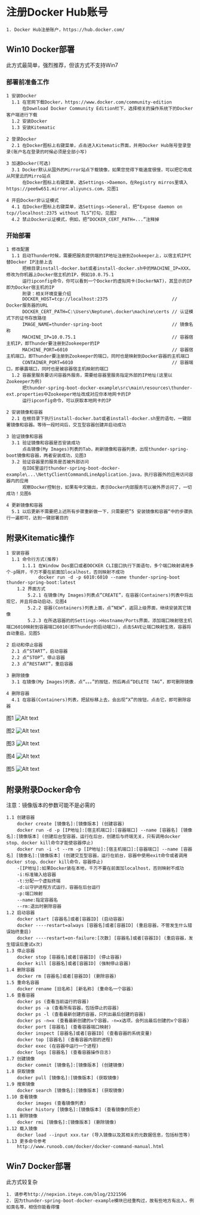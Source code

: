 # 注册Docker Hub账号

    1. Docker Hub注册账户，https://hub.docker.com/

## Win10 Docker部署
此方式最简单，强烈推荐，但该方式不支持Win7

### 部署前准备工作

    1 安装Docker
      1.1 在官网下载Docker，https://www.docker.com/community-edition
          在Download Docker Community Edition栏下，选择相关的操作系统下的Docker客户端进行下载
      1.2 安装Docker
      1.3 安装Kitematic

    2 登录Docker
      2.1 在Docker图标上右键菜单，点击进入Kitematic界面，并用Docker Hub账号登录登录(账户名在登录的时候必须是全部小写)

    3 加速Docker(可选)
      3.1 Docker默认从国外的Mirror站点下载镜像，如果您觉得下载速度很慢，可以把它改成从阿里云的Mirro站点
          在Docker图标上右键菜单，选Settings->Daemon，在Registry mirros里填入https://pee6w651.mirror.aliyuncs.com，见图1

    4 开启Docker非认证模式
      4.1 在Docker图标上右键菜单，选Settings->General，把“Expose daemon on tcp//localhost:2375 without TLS”打勾，见图2
      4.2 禁止Docker认证模式，例如，把“DOCKER_CERT_PATH=...”注释掉

### 开始部署

    1 修改配置
      1.1 启动Thunder时候，需要把服务提供端的IP地址注册到Zookeeper上，以宿主机IP代替Docker IP注册上去
          把根目录install-docker.bat或者install-docker.sh中的MACHINE_IP=XXX，修改为你机器上Docker宿主机的IP，例如10.0.75.1
          运行ipconfig命令，你可以看到一个Docker的虚拟网卡(DockerNAT)，其显示的IP即为Docker宿主机的IP
          附录：相关环境变量介绍
          DOCKER_HOST=tcp://localhost:2375                        // Docker服务器的URL
          DOCKER_CERT_PATH=C:\Users\Neptune\.docker\machine\certs // 认证模式下的证书存放路径
          IMAGE_NAME=thunder-spring-boot                          // 镜像名称
          MACHINE_IP=10.0.75.1                                    // 容器宿主机IP，即Thunder要注册到Zookeeper的IP
          MACHINE_PORT=6010                                       // 容器宿主机端口，即Thunder要注册到Zookeeper的端口，同时也是映射到Docker容器的主机端口
          CONTAINER_PORT=6010                                     // 容器端口，即暴露端口，同时也是被容器宿主机映射的端口
      1.2 容器里服务要访问容器外服务，需要给容器里服务指定外部的IP地址(这里以Zookeeper为例)
          把thunder-spring-boot-docker-example\src\main\resources\thunder-ext.properties中Zookeeper地址改成对应你本地网卡的IP
          运行ipconfig命令，可以获取本地网卡的IP

    2 安装镜像和容器
      2.1 在根目录下执行install-docker.bat或者install-docker.sh里的语句，一键部署镜像和容器。等待一段时间后，交互型容器创建并启动成功

    3 验证镜像和容器
      3.1 验证镜像和容器是否安装成功
          点击镜像(My Images)列表的Tab，刷新镜像和容器列表，出现thunder-spring-boot镜像和容器，两者安装成功，见图3
      3.2 验证容器里的服务是否被外部访问
          在IDE里运行thunder-spring-boot-docker-example\...\NettyClientCommandLineApplication.java，执行容器外的应用访问容器内的应用
          观察Docker控制台，如果有中文输出，表示Docker内部服务可以被外界访问了，一切成功！见图6

    4 更新镜像和容器
      5.1 以后更新不需要把上述所有步骤重新做一下，只需要把”5 安装镜像和容器“中的步骤执行一遍即可，达到一键部署目的

## 附录Kitematic操作

    1 安装容器
      1.1 命令行方式(推荐)
          1.1.1 在Window Dos窗口或者DOCKER CLI窗口执行下面语句，多个端口映射请用多个-p隔开，千万不要在前面加localhost，否则映射不成功
                docker run -d -p 6010:6010 --name thunder-spring-boot thunder-spring-boot:latest
        1.2 界面方式
            5.2.1 在镜像(My Images)列表点“CREATE”，在容器(Containers)列表中将出现它，并且将自动启动，见图4
            5.2.2 容器(Containers)列表上面，点“NEW”，返回上级界面，继续安装其它镜像
            5.2.3 在所选容器的的Settings->Hostname/Ports界面，添加端口映射宿主机端口6010映射到容器端口6010(即Thunder的启动端口)，点击SAVE让端口映射生效，容器将自动重启，见图5

    2 启动和停止容器
      2.1 点“START”，启动容器
      2.2 点“STOP”，停止容器
      2.3 点“RESTART”，重启容器

    3 删除镜像
      3.1 在镜像(My Images)列表，点“。。。”的按钮，然后再点“DELETE TAG”，即可删除镜像

    4 删除容器
      4.1 在容器(Containers)列表，把鼠标移上去，会出现“X”的按钮，点击它，即可删除容器

图1
![Alt text](https://github.com/Nepxion/Thunder/blob/master/thunder-spring-boot-docker-example/Docker1.jpg)

图2
![Alt text](https://github.com/Nepxion/Thunder/blob/master/thunder-spring-boot-docker-example/Docker2.jpg)

图3
![Alt text](https://github.com/Nepxion/Thunder/blob/master/thunder-spring-boot-docker-example/Docker3.jpg)

图4
![Alt text](https://github.com/Nepxion/Thunder/blob/master/thunder-spring-boot-docker-example/Docker4.jpg)

图5
![Alt text](https://github.com/Nepxion/Thunder/blob/master/thunder-spring-boot-docker-example/Docker5.jpg)

## 附录附录Docker命令
注意：镜像版本的参数可能不是必需的

    1.1 创建容器
        docker create [镜像名]:[镜像版本] (创建容器)
        docker run -d -p [IP地址]:[宿主机端口]:[容器端口] --name [容器名] [镜像名]:[镜像版本] (创建后台型容器，运行在后台，创建后与终端无关，只有调用docker stop、docker kill命令才能使容器停止)
        docker run -i -t --rm -p [IP地址]:[宿主机端口]:[容器端口] --name [容器名] [镜像名]:[镜像版本] (创建交互型容器，运行在前台，容器中使用exit命令或者调用docker stop、docker kill命令，容器停止)
        -[IP地址]:如果Docker装在本地，千万不要在前面加localhost，否则映射不成功
        -i:标准输入给容器 
        -t:分配一个虚拟终端
        -d:以守护进程方式运行，容器在后台运行
        -p:端口映射
        --name:指定容器名
        --rm:退出时删除容器
    1.2 启动容器
        docker start [容器名]或者[容器ID] (启动容器)
        docker ----restart=always [容器名]或者[容器ID] (重启容器，不管发生什么错误始终重启) 
        docker ----restart=on-failure:[次数] [容器名]或者[容器ID] (重启容器，发生错误后重试x次) 
    1.3 停止容器
        docker stop [容器名]或者[容器ID] (停止容器)
        docker kill [容器名]或者[容器ID] (强制停止容器)
    1.4 删除容器
        docker rm [容器名]或者[容器ID] (删除容器)
    1.5 重命名容器
        docker rename [旧名称] [新名称] (重命名一个容器)
    1.6 查看容器
        docker ps (查看当前运行的容器)
        docker ps -a (查看所有容器，包括停止的容器)
        docker ps -l (查看最新创建的容器，只列出最后创建的容器)
        docker ps -n=x (查看最新创建的x个容器，-n=x选项，会列出最后创建的x个容器)
        docker port [容器名] (查看容器端口映射)
        docker inspect [容器名]或者[容器ID] (查看容器的系统变量)
        docker top [容器名] (查看容器内部的进程)
        docker exec (在容器中运行一个进程)
        docker logs [容器名] (查看容器操作日志)
    1.7 创建镜像
        docker commit [镜像名]:[镜像版本] (创建镜像)
    1.8 获取镜像
        docker pull [镜像名]:[镜像版本] (获取镜像)
    1.9 搜索镜像
        docker search [镜像名]:[镜像版本] (获取镜像)
    1.10 查看镜像
        docker images (查看镜像列表)
        docker history [镜像名]:[镜像版本] (查看镜像的历史)
    1.11 删除镜像
        docker rmi [镜像名]:[镜像版本] (删除镜像)
    1.12 载入镜像
        docker load --input xxx.tar (导入镜像以及其相关的元数据信息，包括标签等)
    1.13 更多命令参考
        http://www.runoob.com/docker/docker-command-manual.html

## Win7 Docker部署
此方式较复杂

    1. 请参考http://nepxion.iteye.com/blog/2321596
    2. 因为thunder-spring-boot-docker-example模块已经重构过，故有些地方有出入，例如类名等，相信你能看得懂
